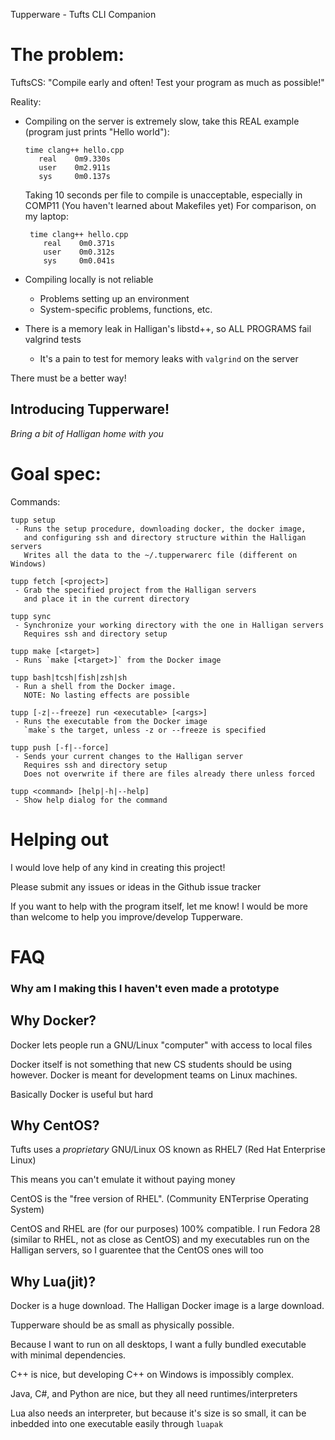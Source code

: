 Tupperware - Tufts CLI Companion

# The problem:

TuftsCS: "Compile early and often! Test your program as much as possible!"

Reality:
   - Compiling on the server is extremely slow, take this REAL example (program just prints "Hello world"):
    
         time clang++ hello.cpp
            real    0m9.330s
            user    0m2.911s
            sys     0m0.137s
            
     Taking 10 seconds per file to compile is unacceptable, especially in COMP11 (You haven't learned about Makefiles yet)
     For comparison, on my laptop:
          
          time clang++ hello.cpp
             real    0m0.371s
             user    0m0.312s
             sys     0m0.041s 
      
   - Compiling locally is not reliable
        - Problems setting up an environment
        - System-specific problems, functions, etc.
   - There is a memory leak in Halligan's libstd++, so ALL PROGRAMS fail valgrind tests
        - It's a pain to test for memory leaks with ```valgrind``` on the server

There must be a better way!

## Introducing Tupperware!

_Bring a bit of Halligan home with you_


# Goal spec:

Commands:

    tupp setup 
     - Runs the setup procedure, downloading docker, the docker image, 
       and configuring ssh and directory structure within the Halligan servers
       Writes all the data to the ~/.tupperwarerc file (different on Windows)

    tupp fetch [<project>]
     - Grab the specified project from the Halligan servers
       and place it in the current directory

    tupp sync
     - Synchronize your working directory with the one in Halligan servers
       Requires ssh and directory setup

    tupp make [<target>]
     - Runs `make [<target>]` from the Docker image

    tupp bash|tcsh|fish|zsh|sh
     - Run a shell from the Docker image.
       NOTE: No lasting effects are possible
    
    tupp [-z|--freeze] run <executable> [<args>]
     - Runs the executable from the Docker image
       `make`s the target, unless -z or --freeze is specified

    tupp push [-f|--force]
     - Sends your current changes to the Halligan server
       Requires ssh and directory setup
       Does not overwrite if there are files already there unless forced

    tupp <command> [help|-h|--help]
     - Show help dialog for the command
     

# Helping out

I would love help of any kind in creating this project!

Please submit any issues or ideas in the Github issue tracker

If you want to help with the program itself, let me know! I would be more than welcome to help you improve/develop Tupperware.


# FAQ
### Why am I making this I haven't even made a prototype

## Why Docker?

Docker lets people run a GNU/Linux "computer" with access to local files

Docker itself is not something that new CS students should be using however. Docker is meant for development teams on Linux machines.

Basically Docker is useful but hard

## Why CentOS?

Tufts uses a _proprietary_ GNU/Linux OS known as RHEL7 (Red Hat Enterprise Linux)

This means you can't emulate it without paying money

CentOS is the "free version of RHEL". (Community ENTerprise Operating System)

CentOS and RHEL are (for our purposes) 100% compatible. I run Fedora 28 (similar to RHEL, not as close as CentOS) and my executables run on the Halligan servers, so I guarentee that the CentOS ones will too
 
## Why Lua(jit)?

Docker is a huge download. The Halligan Docker image is a large download.

Tupperware should be as small as physically possible.

Because I want to run on all desktops, I want a fully bundled executable with minimal dependencies.

C++ is nice, but developing C++ on Windows is impossibly complex.

Java, C#, and Python are nice, but they all need runtimes/interpreters

Lua also needs an interpreter, but because it's size is so small, it can be inbedded into one executable easily through ```luapak```
